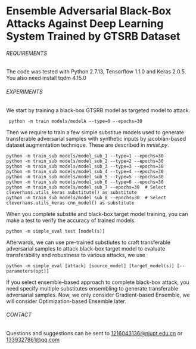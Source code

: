 # Ensemble Adversarial Black-Box Attacks Against Deep Learning System Trained by GTSRB Dataset

###### REQUIREMENTS

The code was tested with Python 2.7.13, Tensorflow 1.1.0 and Keras 2.0.5. You also need install tqdm 4.15.0

###### EXPERIMENTS
We start by training a black-box GTSRB model as targeted model to attack.
```
 python -m train models/modelA --type=0 --epochs=30
```
Then we require to train a few simple substitue models used to generate transferable adversarial samples with synthetic inputs by jacobian-based dataset augmentation technique. These are described in _mnist.py_.

```
python -m train_sub models/model_sub_1 --type=1 --epochs=30
python -m train_sub models/model_sub_2 --type=2 --epochs=30
python -m train_sub models/model_sub_3 --type=3 --epochs=30
python -m train_sub models/model_sub_4 --type=4 --epochs=30
python -m train_sub models/model_sub_5 --type=5 --epochs=30
python -m train_sub models/model_sub_6 --type=6 --epochs=30
python -m train_sub models/model_sub_7 --epochs=30  # Select cleverhans.utils_keras substitute() as substitute
python -m train_sub models/model_sub_8 --epochs=30  # Select cleverhans.utils_keras cnn_model() as substitute

```
When you complete substite and black-box target model training, you can make a test to verify the accuracy of trained models.

```
python -m simple_eval test [model(s)]
```

Afterwards, we can use pre-trained substiutes to craft transferable adversarial samples to attack black-box target model to evaluate transferability and robustness to various attacks, we use

```
python -m simple_eval [attack] [source_model] [target_model(s)] [--parameters(opt)]
```
If you select ensemble-based approach to complete black-box attack, you need specify multiple substitutes ensembling to generate transferable adversarial samples. Now, we only consider Gradient-based Ensemble, we will consider Optimization-based Ensemble later.


###### CONTACT
Questions and suggestions can be sent to 1216043136@njupt.edu.cn or 1339327861@qq.com
